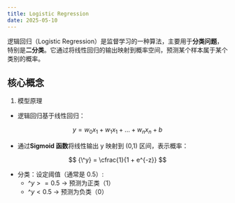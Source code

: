 ```yaml
---
title: Logistic Regression
date: 2025-05-10
---
```


逻辑回归（Logistic Regression）是监督学习的一种算法，主要用于**分类问题**，特别是**二分类**。它通过将线性回归的输出映射到概率空间，预测某个样本属于某个类别的概率。

## 核心概念

1. 模型原理

- 逻辑回归基于线性回归：

$$
 y = w_0x_1 + w_1x_1 + ... + w_nx_n + b
$$

- 通过**Sigmoid 函数**将线性输出 y 映射到 (0,1) 区间，表示概率：

$$
    {\^y} = \cfrac{1}{1 + e^{-z}}
$$

- 分类：设定阈值（通常是 0.5）:
  - ${\^y} >= 0.5$ -> 预测为正类（1）
  - ${\^y} < 0.5$ -> 预测为负类（0）

